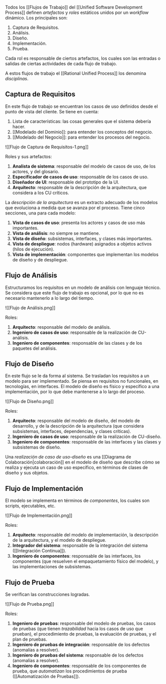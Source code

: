 Todos los [[Flujos de Trabajo]] del [[Unified Software Development Process]] definen _artefactos_ y _roles_ estáticos unidos por un _workflow_ dinámico. Los principales son:

1. Captura de Requisitos.
2. Análisis.
3. Diseño.
4. Implementación.
5. Prueba.

Cada rol es responsable de ciertos artefactos, los cuales son las entradas o salidas de ciertas actividades de cada flujo de trabajo.

A estos flujos de trabajo el [[Rational Unified Process]] los denomina _disciplinas_.

## Captura de Requisitos

En este flujo de trabajo se encuentran los casos de uso definidos desde el punto de vista del cliente. Se tiene en cuenta:

1. Lista de características: las cosas generales que el sistema debería hacer.
2. [[Modelado del Dominio]]: para entender los conceptos del negocio.
3. [[Modelado del Negocio]]: para entender los procesos del negocio.

![[Flujo de Captura de Requisitos-1.png]]

Roles y sus artefactos:

1. **Analista de sistema**: responsable del modelo de casos de uso, de los actores, y del glosario.
2. **Especificador de casos de uso**: responsable de los casos de uso.
3. **Diseñador de UI**: responsable del prototipo de la UI.
4. **Arquitecto**: responsable de la descripción de la arquitectura, que considera a los CU críticos.

La _descripción de la arquitectura_ es un extracto adecuado de los modelos que evoluciona a medida que se avanza por el proceso. Tiene cinco secciones, una para cada modelo:

1. **Vista de casos de uso**: presenta los actores y casos de uso más importantes.
2. **Vista de análisis**: no siempre se mantiene.
3. **Vista de diseño**: subsistemas, interfaces, y clases más importantes.
4. **Vista de despliegue**: nodos (hardware) asignados a objetos activos (hilos de ejecución).
5. **Vista de implementación**: componentes que implementan los modelos de diseño y de despliegue.

## Flujo de Análisis

Estructuramos los requisitos en un modelo de análisis con lenguaje técnico. Se considera que este flujo de trabajo es opcional, por lo que no es necesario mantenerlo a lo largo del tiempo.

![[Flujo de Análisis.png]]

Roles:

1. **Arquitecto**: responsable del modelo de análisis.
2. **Ingeniero de casos de uso**: responsable de la realización de CU-análisis.
3. **Ingeniero de componentes**: responsable de las clases y de los paquetes del análisis.

## Flujo de Diseño

En este flujo se le da forma al sistema. Se trasladan los requisitos a un modelo para ser implementado. Se piensa en requisitos no funcionales, en tecnologías, en interfaces. El modelo de diseño es físico y específico a una implementación, por lo que debe mantenerse a lo largo del proceso.

![[Flujo de Diseño.png]]

Roles:

1. **Arquitecto**: responsable del modelo de diseño, del modelo de desarrollo, y de la descripción de la arquitectura (que considera subsistemas, interfaces, dependencias, y clases críticas).
2. **Ingeniero de casos de uso**: responsable de la realización de CU-diseño.
3. **Ingeniero de componentes**: responsable de las interfaces y las clases y subsistemas de diseño.

Una _realización de caso de uso-diseño_ es una [[Diagrama de Colaboración|colaboración]] en el modelo de diseño que describe cómo se realiza y ejecuta un caso de uso específico, en términos de clases de diseño y sus objetos.

## Flujo de Implementación

El modelo se implementa en términos de _componentes_, los cuales son scripts, ejecutables, etc.

![[Flujo de Implementación.png]]

Roles:

1. **Arquitecto**: responsable del modelo de implementación, la descripción de la arquitectura, y el modelo de despliegue.
2. **Integrador del sistema**: responsable de la integración del sistema ([[Integración Continua]]).
3. **Ingeniero de componentes**: responsable de las interfaces, los componentes (que resuelven el empaquetamiento físico del modelo), y las implementaciones de subsistemas.

## Flujo de Prueba

Se verifican las construcciones logradas.

![[Flujo de Prueba.png]]

Roles:

1. **Ingeniero de pruebas**: responsable del modelo de pruebas, los casos de pruebas (que tienen _trazabilidad_ hacia los casos de uso que prueban), el procedimiento de pruebas, la evaluación de pruebas, y el plan de pruebas.
2. **Ingeniero de pruebas de integración**: responsable de los defectos (anomalías a resolver).
3. **Ingeniero de pruebas del sistema**: responsable de los defectos (anomalías a resolver).
4. **Ingeniero de componentes**: responsable de los componentes de prueba, que _automatizan_ los procedimientos de prueba ([[Automatización de Pruebas]]).
